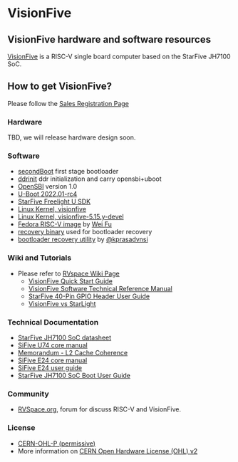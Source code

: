 # VisionFive
## VisionFive hardware and software resources
[VisionFive](https://rvspace.org/en/Product/VisionFive/Technical_Documents/VisionFive_Single_Board_Computer_Quick_Start_Guide) is a RISC-V single board computer based on the StarFive JH7100 SoC.

## How to get VisionFive?
  Please follow the [Sales Registration Page](https://forum.rvspace.org/t/how-to-purchase-visionfive/37/4)

### Hardware
  TBD, we will release hardware design soon.

### Software
  * [secondBoot](https://github.com/starfive-tech/JH7100_secondBoot) first stage bootloader
  * [ddrinit](https://github.com/starfive-tech/JH7100_ddrinit) ddr initialization and carry opensbi+uboot
  * [OpenSBI](https://github.com/starfive-tech/opensbi) version 1.0
  * [U-Boot 2022.01-rc4](https://github.com/starfive-tech/u-boot) 
  * [StarFive Freelight U SDK](https://github.com/starfive-tech/freelight-u-sdk)
  * [Linux Kernel, visionfive](https://github.com/starfive-tech/linux/tree/visionfive) 
  * [Linux Kernel, visionfive-5.15.y-devel](https://github.com/starfive-tech/linux/tree/visionfive-5.15.y-devel) 
  * [Fedora RISC-V image](https://github.com/starfive-tech/Fedora_on_StarFive) by [Wei Fu](https://github.com/tekkamanninja)
  * [recovery binary](https://github.com/starfive-tech/bootloader_recovery) used for bootloader recovery
  * [bootloader recovery utility](https://github.com/kprasadvnsi/JH71xx-tools) by [@kprasadvnsi](https://github.com/kprasadvnsi)
 
### Wiki and Tutorials
  * Please refer to [RVspace Wiki Page](https://rvspace.org/)
    * [VisionFive Quick Start Guide](https://rvspace.org/en/Product/VisionFive/Technical_Documents/VisionFive_Single_Board_Computer_Quick_Start_Guide)
    * [VisionFive Software Technical Reference Manual](https://rvspace.org/en/Product/VisionFive/Technical_Documents/VisionFive_Software_Technical_Reference_Manual)
    * [StarFive 40-Pin GPIO Header User Guide](https://rvspace.org/en/Product/General/StarFive_40-Pin_GPIO_Header_User_Guide)
    * [VisionFive vs StarLight](https://rvspace.org/en/Product/General/StarFive_Board_Guide_StarLight_vs_VisionFive)

### Technical Documentation
 * [StarFive JH7100 SoC datasheet](https://github.com/starfive-tech/JH7100_Docs/blob/main/JH7100%20Data%20Sheet%20V01.01.04-EN%20(4-21-2021).pdf)
 * [SiFive U74 core manual](https://github.com/starfive-tech/JH7100_Docs/blob/main/vic_u7_manual_with_creativecommons.pdf)
 * [Memorandum - L2 Cache Coherence](https://github.com/starfive-tech/JH7100_Docs/blob/main/JH7100%20Cache%20Coherence%20V1.0.pdf)
 * [SiFive E24 core manual](https://github.com/starfive-tech/JH7100_Docs/blob/main/SiFive%20VIC_E24%20Manual.pdf)
 * [SiFive E24 user guide](https://github.com/starfive-tech/JH7100_Docs/blob/main/SiFive%20VIC_E24%20User%20Guide.pdf)
 * [StarFive JH7100 SoC Boot User Guide](https://github.com/starfive-tech/JH7100_Docs/blob/main/JH7100%20SoC%20Boot%20User%20Guide-V01(2021-6-7).pdf)

### Community
  * [RVSpace.org](https://rvspace.org), forum for discuss RISC-V and VisionFive.

### License
  * [CERN-OHL-P (permissive)](https://ohwr.org/cern_ohl_p_v2.txt)
  * More information on [CERN Open Hardware License (OHL) v2](https://ohwr.org/project/cernohl/wikis/home)
